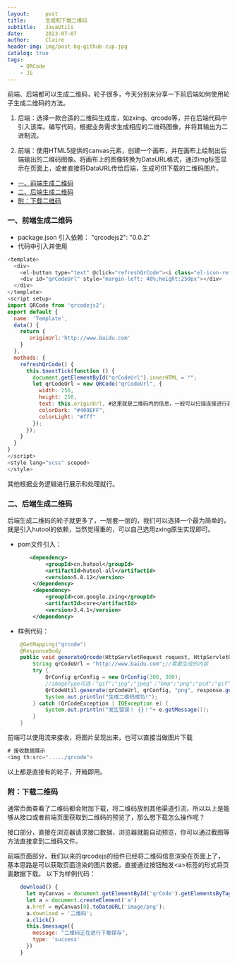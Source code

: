 ```yaml
---
layout:     post
title:      生成和下载二维码
subtitle:   JavaUtils
date:       2023-07-07
author:     Claire
header-img: img/post-bg-github-cup.jpg
catalog: true
tags:
    - QRCode
    - JS
---
```


前端、后端都可以生成二维码，轮子很多，今天分别来分享一下前后端如何使用轮子生成二维码的方法。

1. 后端：选择一款合适的二维码生成库，如zxing、qrcode等，并在后端代码中引入该库。编写代码，根据业务需求生成相应的二维码图像，并将其输出为二进制流。

2. 前端：使用HTML5提供的canvas元素，创建一个画布，并在画布上绘制出后端输出的二维码图像。将画布上的图像转换为DataURL格式，通过img标签显示在页面上，或者直接将DataURL传给后端，生成可供下载的二维码图片。

- [一、前端生成二维码](#一前端生成二维码)
- [二、后端生成二维码](#二后端生成二维码)
- [附：下载二维码](#附下载二维码)

### 一、前端生成二维码

- package.json 引入依赖：  "qrcodejs2": "0.0.2"
- 代码中引入并使用

```js
<template>
  <div>
    <el-button type="text" @click="refreshQrCode"><i class="el-icon-refresh"></i>点击刷新二维码</el-button>
    <div id="qrCodeUrl" style="margin-left: 40%;height:250px"></div>
  </div>
</template>
<script setup>
import QRCode from 'qrcodejs2';
export default {
  name: 'Template',
  data() {
    return {
       originUrl:'http://www.baidu.com'
    }
  },
  methods: {
    refreshQrCode() {
      this.$nextTick(function () {
        document.getElementById("qrCodeUrl").innerHTML = "";
        let qrCodeUrl = new QRCode("qrCodeUrl", {
          width: 250,
          height: 250,
          text: this.originUrl, #这里就是二维码内的信息，一般可以扫描连接进行调整或其他
          colorDark: "#409EFF",
          colorLight: "#fff"
        });
      });
    }
  }
}
</script>
<style lang="scss" scoped>
</style>
```

其他根据业务逻辑进行展示和处理就行。

### 二、后端生成二维码

后端生成二维码的轮子就更多了，一层套一层的，我们可以选择一个最为简单的，就是引入hutool的依赖，当然觉得重的，可以自己选用zxing原生实现即可。

- pom文件引入：

```xml
       <dependency>
            <groupId>cn.hutool</groupId>
            <artifactId>hutool-all</artifactId>
            <version>5.8.12</version>
        </dependency>
        <dependency>
            <groupId>com.google.zxing</groupId>
            <artifactId>core</artifactId>
            <version>3.4.1</version>
        </dependency>
```

- 样例代码：

```java
    @GetMapping("qrcode")
    @ResponseBody
    public void generateQrcode(HttpServletRequest request, HttpServletResponse response){
        String qrCodeUrl = "http://www.baidu.com";//需要生成的内容
        try {
            QrConfig qrConfig = new QrConfig(300, 300);
            //imageType可选："gif";"jpg";"jpeg"；"bmp";"png";"psd";"gif";"jpg";"jpeg"；"bmp";"png";"psd";
            QrCodeUtil.generate(qrCodeUrl, qrConfig, "png", response.getOutputStream());
            System.out.println("生成二维码成功!");
        } catch (QrCodeException | IOException e) {
            System.out.println("发生错误！ {}！"+ e.getMessage());
        }
    }
```

前端可以使用流来接收，将图片呈现出来，也可以直接当做图片下载

```js
# 接收数据展示
<img th:src="...../qrcode">
```

以上都是直接有的轮子，开箱即用。

### 附：下载二维码

通常页面查看了二维码都会附加下载，将二维码放到其他渠道引流，所以以上是能够从接口或者前端页面获取到二维码的预览了，那么想下载怎么操作呢？

接口部分，直接在浏览器请求接口数据，浏览器就能自动预览，你可以通过截图等方法直接拿到二维码文件。

前端页面部分，我们以来的qrcodejs的组件已经将二维码信息渲染在页面上了，基本思路是可以获取页面渲染的图片数据，直接通过按钮触发\<a\>标签的形式将页面数据下载。
以下为样例代码：

```js
    download() {
      let myCanvas = document.getElementById('qrCode').getElementsByTagName('canvas');
      let a = document.createElement('a')
      a.href = myCanvas[0].toDataURL('image/png');
      a.download = '二维码';
      a.click()
      this.$message({
        message: "二维码正在进行下载保存",
        type: 'success'
      })
    }
```
